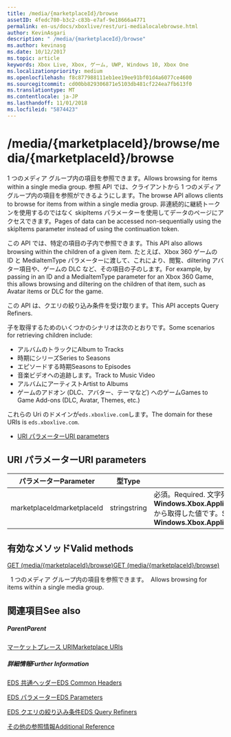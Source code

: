 ```yaml
---
title: /media/{marketplaceId}/browse
assetID: 4fedc780-b3c2-c83b-e7af-9e18666a4771
permalink: en-us/docs/xboxlive/rest/uri-medialocalebrowse.html
author: KevinAsgari
description: " /media/{marketplaceId}/browse"
ms.author: kevinasg
ms.date: 10/12/2017
ms.topic: article
keywords: Xbox Live, Xbox, ゲーム, UWP, Windows 10, Xbox One
ms.localizationpriority: medium
ms.openlocfilehash: f8c877988111eb1ee19ee91bf01d4a6077ce4600
ms.sourcegitcommit: cd00bb829306871e5103db481cf224ea7fb613f0
ms.translationtype: MT
ms.contentlocale: ja-JP
ms.lasthandoff: 11/01/2018
ms.locfileid: "5874423"
---
```

# <a name="mediamarketplaceidbrowse"></a><span data-ttu-id="c9191-104">/media/{marketplaceId}/browse</span><span class="sxs-lookup"><span data-stu-id="c9191-104">/media/{marketplaceId}/browse</span></span>
<span data-ttu-id="c9191-105">1 つのメディア グループ内の項目を参照できます。</span><span class="sxs-lookup"><span data-stu-id="c9191-105">Allows browsing for items within a single media group.</span></span> <span data-ttu-id="c9191-106">参照 API では、クライアントから 1 つのメディア グループ内の項目を参照ができるようにします。</span><span class="sxs-lookup"><span data-stu-id="c9191-106">The browse API allows clients to browse for items from within a single media group.</span></span> <span data-ttu-id="c9191-107">非連続的に継続トークンを使用するのではなく skipItems パラメーターを使用してデータのページにアクセスできます。</span><span class="sxs-lookup"><span data-stu-id="c9191-107">Pages of data can be accessed non-sequentially using the skipItems parameter instead of using the continuation token.</span></span>
 
<span data-ttu-id="c9191-108">この API では、特定の項目の子内で参照できます。</span><span class="sxs-lookup"><span data-stu-id="c9191-108">This API also allows browsing within the children of a given item.</span></span> <span data-ttu-id="c9191-109">たとえば、Xbox 360 ゲームの ID と MediaItemType パラメーターに渡して、これにより、閲覧、diltering アバター項目や、ゲームの DLC など、その項目の子のします。</span><span class="sxs-lookup"><span data-stu-id="c9191-109">For example, by passing in an ID and a MediaItemType parameter for an Xbox 360 Game, this allows browsing and diltering on the children of that item, such as Avatar items or DLC for the game.</span></span>
 
<span data-ttu-id="c9191-110">この API は、クエリの絞り込み条件を受け取ります。</span><span class="sxs-lookup"><span data-stu-id="c9191-110">This API accepts Query Refiners.</span></span>
 
<span data-ttu-id="c9191-111">子を取得するためのいくつかのシナリオは次のとおりです。</span><span class="sxs-lookup"><span data-stu-id="c9191-111">Some scenarios for retrieving children include:</span></span>
 
   * <span data-ttu-id="c9191-112">アルバムのトラックに</span><span class="sxs-lookup"><span data-stu-id="c9191-112">Album to Tracks</span></span>
   * <span data-ttu-id="c9191-113">時期にシリーズ</span><span class="sxs-lookup"><span data-stu-id="c9191-113">Series to Seasons</span></span>
   * <span data-ttu-id="c9191-114">エピソードする時期</span><span class="sxs-lookup"><span data-stu-id="c9191-114">Seasons to Episodes</span></span>
   * <span data-ttu-id="c9191-115">音楽ビデオへの追跡します。</span><span class="sxs-lookup"><span data-stu-id="c9191-115">Track to Music Video</span></span>
   * <span data-ttu-id="c9191-116">アルバムにアーティスト</span><span class="sxs-lookup"><span data-stu-id="c9191-116">Artist to Albums</span></span>
   * <span data-ttu-id="c9191-117">ゲームのアドオン (DLC、アバター、テーマなど) へのゲーム</span><span class="sxs-lookup"><span data-stu-id="c9191-117">Games to Game Add-ons (DLC, Avatar, Themes, etc.)</span></span>
  
<span data-ttu-id="c9191-118">これらの Uri のドメインが`eds.xboxlive.com`します。</span><span class="sxs-lookup"><span data-stu-id="c9191-118">The domain for these URIs is `eds.xboxlive.com`.</span></span>
 
  * [<span data-ttu-id="c9191-119">URI パラメーター</span><span class="sxs-lookup"><span data-stu-id="c9191-119">URI parameters</span></span>](#ID4EMB)
 
<a id="ID4EMB"></a>

 
## <a name="uri-parameters"></a><span data-ttu-id="c9191-120">URI パラメーター</span><span class="sxs-lookup"><span data-stu-id="c9191-120">URI parameters</span></span>
 
| <span data-ttu-id="c9191-121">パラメーター</span><span class="sxs-lookup"><span data-stu-id="c9191-121">Parameter</span></span>| <span data-ttu-id="c9191-122">型</span><span class="sxs-lookup"><span data-stu-id="c9191-122">Type</span></span>| <span data-ttu-id="c9191-123">説明</span><span class="sxs-lookup"><span data-stu-id="c9191-123">Description</span></span>| 
| --- | --- | --- | 
| <span data-ttu-id="c9191-124">marketplaceId</span><span class="sxs-lookup"><span data-stu-id="c9191-124">marketplaceId</span></span>| <span data-ttu-id="c9191-125">string</span><span class="sxs-lookup"><span data-stu-id="c9191-125">string</span></span>| <span data-ttu-id="c9191-126">必須。</span><span class="sxs-lookup"><span data-stu-id="c9191-126">Required.</span></span> <span data-ttu-id="c9191-127">文字列<b>Windows.Xbox.ApplicationModel.Store.Configuration.MarketplaceId</b>から取得した値です。</span><span class="sxs-lookup"><span data-stu-id="c9191-127">String value obtained from the <b>Windows.Xbox.ApplicationModel.Store.Configuration.MarketplaceId</b>.</span></span>| 
  
<a id="ID4ENC"></a>

 
## <a name="valid-methods"></a><span data-ttu-id="c9191-128">有効なメソッド</span><span class="sxs-lookup"><span data-stu-id="c9191-128">Valid methods</span></span>

[<span data-ttu-id="c9191-129">GET (media/{marketplaceId}/browse)</span><span class="sxs-lookup"><span data-stu-id="c9191-129">GET (media/{marketplaceId}/browse)</span></span>](uri-medialocalebrowseget.md)

<span data-ttu-id="c9191-130">&nbsp;&nbsp;1 つのメディア グループ内の項目を参照できます。</span><span class="sxs-lookup"><span data-stu-id="c9191-130">&nbsp;&nbsp;Allows browsing for items within a single media group.</span></span> 
 
<a id="ID4EXC"></a>

 
## <a name="see-also"></a><span data-ttu-id="c9191-131">関連項目</span><span class="sxs-lookup"><span data-stu-id="c9191-131">See also</span></span>
 
<a id="ID4EZC"></a>

 
##### <a name="parent"></a><span data-ttu-id="c9191-132">Parent</span><span class="sxs-lookup"><span data-stu-id="c9191-132">Parent</span></span> 

[<span data-ttu-id="c9191-133">マーケットプレース URI</span><span class="sxs-lookup"><span data-stu-id="c9191-133">Marketplace URIs</span></span>](atoc-reference-marketplace.md)

  
<a id="ID4EDD"></a>

 
##### <a name="further-information"></a><span data-ttu-id="c9191-134">詳細情報</span><span class="sxs-lookup"><span data-stu-id="c9191-134">Further Information</span></span> 

[<span data-ttu-id="c9191-135">EDS 共通ヘッダー</span><span class="sxs-lookup"><span data-stu-id="c9191-135">EDS Common Headers</span></span>](../../additional/edscommonheaders.md)

 [<span data-ttu-id="c9191-136">EDS パラメーター</span><span class="sxs-lookup"><span data-stu-id="c9191-136">EDS Parameters</span></span>](../../additional/edsparameters.md)

 [<span data-ttu-id="c9191-137">EDS クエリの絞り込み条件</span><span class="sxs-lookup"><span data-stu-id="c9191-137">EDS Query Refiners</span></span>](../../additional/edsqueryrefiners.md)

 [<span data-ttu-id="c9191-138">その他の参照情報</span><span class="sxs-lookup"><span data-stu-id="c9191-138">Additional Reference</span></span>](../../additional/atoc-xboxlivews-reference-additional.md)

   